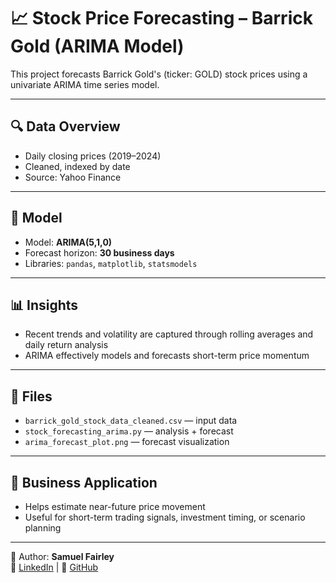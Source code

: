 # 📈 Stock Price Forecasting – Barrick Gold (ARIMA Model)

This project forecasts Barrick Gold's (ticker: GOLD) stock prices using a univariate ARIMA time series model.

---

## 🔍 Data Overview

- Daily closing prices (2019–2024)
- Cleaned, indexed by date
- Source: Yahoo Finance

---

## 🧠 Model

- Model: **ARIMA(5,1,0)**
- Forecast horizon: **30 business days**
- Libraries: `pandas`, `matplotlib`, `statsmodels`

---

## 📊 Insights

- Recent trends and volatility are captured through rolling averages and daily return analysis
- ARIMA effectively models and forecasts short-term price momentum

---

## 📁 Files

- `barrick_gold_stock_data_cleaned.csv` — input data
- `stock_forecasting_arima.py` — analysis + forecast
- `arima_forecast_plot.png` — forecast visualization

---

## 🧠 Business Application

- Helps estimate near-future price movement
- Useful for short-term trading signals, investment timing, or scenario planning

---

👤 Author: **Samuel Fairley**  
📎 [LinkedIn](https://www.linkedin.com/in/samuelfairley) | 📁 [GitHub](https://github.com/scfairle)
